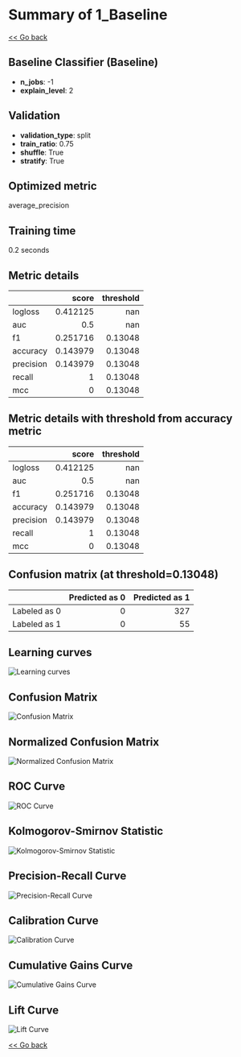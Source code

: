 # Summary of 1_Baseline

[<< Go back](../README.md)


## Baseline Classifier (Baseline)
- **n_jobs**: -1
- **explain_level**: 2

## Validation
 - **validation_type**: split
 - **train_ratio**: 0.75
 - **shuffle**: True
 - **stratify**: True

## Optimized metric
average_precision

## Training time

0.2 seconds

## Metric details
|           |    score |   threshold |
|:----------|---------:|------------:|
| logloss   | 0.412125 |   nan       |
| auc       | 0.5      |   nan       |
| f1        | 0.251716 |     0.13048 |
| accuracy  | 0.143979 |     0.13048 |
| precision | 0.143979 |     0.13048 |
| recall    | 1        |     0.13048 |
| mcc       | 0        |     0.13048 |


## Metric details with threshold from accuracy metric
|           |    score |   threshold |
|:----------|---------:|------------:|
| logloss   | 0.412125 |   nan       |
| auc       | 0.5      |   nan       |
| f1        | 0.251716 |     0.13048 |
| accuracy  | 0.143979 |     0.13048 |
| precision | 0.143979 |     0.13048 |
| recall    | 1        |     0.13048 |
| mcc       | 0        |     0.13048 |


## Confusion matrix (at threshold=0.13048)
|              |   Predicted as 0 |   Predicted as 1 |
|:-------------|-----------------:|-----------------:|
| Labeled as 0 |                0 |              327 |
| Labeled as 1 |                0 |               55 |

## Learning curves
![Learning curves](learning_curves.png)
## Confusion Matrix

![Confusion Matrix](confusion_matrix.png)


## Normalized Confusion Matrix

![Normalized Confusion Matrix](confusion_matrix_normalized.png)


## ROC Curve

![ROC Curve](roc_curve.png)


## Kolmogorov-Smirnov Statistic

![Kolmogorov-Smirnov Statistic](ks_statistic.png)


## Precision-Recall Curve

![Precision-Recall Curve](precision_recall_curve.png)


## Calibration Curve

![Calibration Curve](calibration_curve_curve.png)


## Cumulative Gains Curve

![Cumulative Gains Curve](cumulative_gains_curve.png)


## Lift Curve

![Lift Curve](lift_curve.png)



[<< Go back](../README.md)

